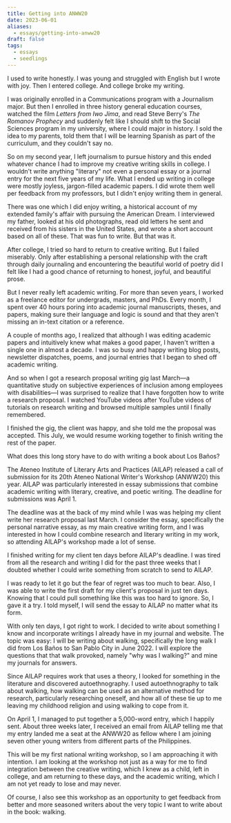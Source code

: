 ```yaml
---
title: Getting into ANWW20
date: 2023-06-01
aliases:
  - essays/getting-into-anww20
draft: false
tags:
  - essays
  - seedlings
---
```

I used to write honestly. I was young and struggled with English but I wrote with joy. Then I entered college. And college broke my writing.

I was originally enrolled in a Communications program with a Journalism major. But then I enrolled in three history general education courses, watched the film _Letters from Iwo Jima_, and read Steve Berry's _The Romanov Prophecy_ and suddenly felt like I should shift to the Social Sciences program in my university, where I could major in history. I sold the idea to my parents, told them that I will be learning Spanish as part of the curriculum, and they couldn't say no.

So on my second year, I left journalism to pursue history and this ended whatever chance I had to improve my creative writing skills in college. I wouldn't write anything "literary" not even a personal essay or a journal entry for the next five years of my life. What I ended up writing in college were mostly joyless, jargon-filled academic papers. I did wrote them well per feedback from my professors, but I didn't enjoy writing them in general.

There was one which I did enjoy writing, a historical account of my extended family's affair with pursuing the American Dream. I interviewed my father, looked at his old photographs, read old letters he sent and received from his sisters in the United States, and wrote a short account based on all of these. That was fun to write. But that was it.

After college, I tried so hard to return to creative writing. But I failed miserably. Only after establishing a personal relationship with the craft through daily journaling and encountering the beautiful world of poetry did I felt like I had a good chance of returning to honest, joyful, and beautiful prose.

But I never really left academic writing. For more than seven years, I worked as a freelance editor for undergrads, masters, and PhDs. Every month, I spent over 40 hours poring into academic journal manuscripts, theses, and papers, making sure their language and logic is sound and that they aren't missing an in-text citation or a reference.

A couple of months ago, I realized that although I was editing academic papers and intuitively knew what makes a good paper, I haven't written a single one in almost a decade. I was so busy and happy writing blog posts, newsletter dispatches, poems, and journal entries that I began to shed off academic writing.

And so when I got a research proposal writing gig last March—a quantitative study on subjective experiences of inclusion among employees with disabilities—I was surprised to realize that I have forgotten how to write a research proposal. I watched YouTube videos after YouTube videos of tutorials on research writing and browsed multiple samples until I finally remembered.

I finished the gig, the client was happy, and she told me the proposal was accepted. This July, we would resume working together to finish writing the rest of the paper.

What does this long story have to do with writing a book about Los Baños?

The Ateneo Institute of Literary Arts and Practices (AILAP) released a call of submission for its 20th Ateneo National Writer's Workshop (ANWW20) this year. AILAP was particularly interested in essay submissions that combine academic writing with literary, creative, and poetic writing. The deadline for submissions was April 1.

The deadline was at the back of my mind while I was was helping my client write her research proposal last March. I consider the essay, specifically the personal narrative essay, as my main creative writing form, and I was interested in how I could combine research and literary writing in my work, so attending AILAP's workshop made a lot of sense.

I finished writing for my client ten days before AILAP's deadline. I was tired from all the research and writing I did for the past three weeks that I doubted whether I could write something from scratch to send to AILAP.

I was ready to let it go but the fear of regret was too much to bear. Also, I was able to write the first draft for my client's proposal in just ten days. Knowing that I could pull something like this was too hard to ignore. So, I gave it a try. I told myself, I will send the essay to AILAP no matter what its form.

With only ten days, I got right to work. I decided to write about something I know and incorporate writings I already have in my journal and website. The topic was easy: I will be writing about walking, specifically the long walk I did from Los Baños to San Pablo City in June 2022. I will explore the questions that that walk provoked, namely "why was I walking?" and mine my journals for answers.

Since AILAP requires work that uses a theory, I looked for something in the literature and discovered autoethnography. I used autoethnography to talk about walking, how walking can be used as an alternative method for research, particularly researching oneself, and how all of these tie up to me leaving my childhood religion and using walking to cope from it.

On April 1, I managed to put together a 5,000-word entry, which I happily sent. About three weeks later, I received an email from AILAP telling me that my entry landed me a seat at the ANWW20 as fellow where I am joining seven other young writers from different parts of the Philippines.

This will be my first national writing workshop, so I am approaching it with intention. I am looking at the workshop not just as a way for me to find integration between the creative writing, which I knew as a child, left in college, and am returning to these days, and the academic writing, which I am not yet ready to lose and may never.

Of course, I also see this workshop as an opportunity to get feedback from better and more seasoned writers about the very topic I want to write about in the book: walking.